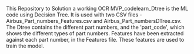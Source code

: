 This Repository to Solution a working OCR
MVP_codelearn_Dtree is the ML code using Decision Tree. It is used with two CSV files - Airbus_Part_numbers_Features.csv and Airbus_Part_numbersDTree.csv.
The Dtree contains the different part numbers, and the 'part_code', which shows the different types of part numbers. 
Features have been extracted against each part number, in the Features file. These features are used to train the model.
